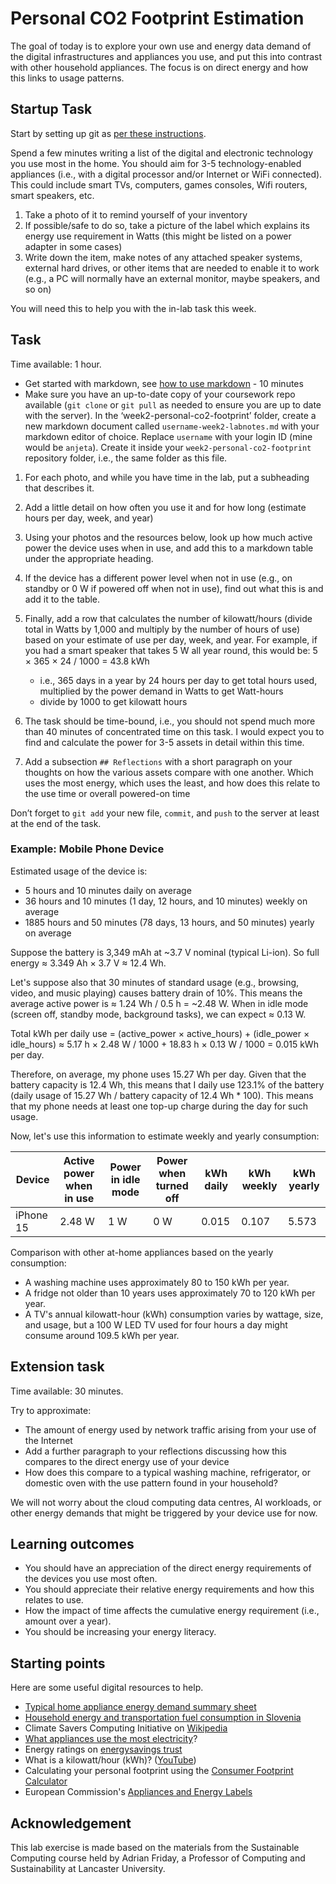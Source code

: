 # Personal CO2 Footprint Estimation

The goal of today is to explore your own use and energy data demand of the digital infrastructures and appliances you use, and put this into contrast with other household appliances. The focus is on direct energy and how this links to usage patterns.

## Startup Task

Start by setting up git as [per these instructions](https://github.com/anjeta/SUSCOMP-2025-LABS/tree/main/github-repo-setup).

Spend a few minutes writing a list of the digital and electronic technology you use most in the home. You should aim for 3-5 technology-enabled appliances (i.e., with a digital processor and/or Internet or WiFi connected). This could include smart TVs, computers, games consoles, Wifi routers, smart speakers, etc.

1. Take a photo of it to remind yourself of your inventory
2. If possible/safe to do so, take a picture of the label which explains its energy use requirement in Watts (this might be listed on a power adapter in some cases)
3. Write down the item, make notes of any attached speaker systems, external hard drives, or other items that are needed to enable it to work (e.g., a PC will normally have an external monitor, maybe speakers, and so on)

You will need this to help you with the in-lab task this week.

## Task

Time available: 1 hour.

- Get started with markdown, see [how to use markdown](https://www.markdownguide.org/) - 10 minutes
- Make sure you have an up-to-date copy of your coursework repo available (```git clone``` or ```git pull``` as needed to ensure you are up to date with the server). In the ‘week2-personal-co2-footprint’ folder, create a new markdown document called ```username-week2-labnotes.md``` with your markdown editor of choice. Replace ```username``` with your login ID (mine would be ```anjeta```). Create it inside your ```week2-personal-co2-footprint``` repository folder, i.e., the same folder as this file.

1. For each photo, and while you have time in the lab, put a subheading that describes it.
2. Add a little detail on how often you use it and for how long (estimate hours per day, week, and year)
3. Using your photos and the resources below, look up how much active power the device uses when in use, and add this to a markdown table under the appropriate heading.
4. If the device has a different power level when not in use (e.g., on standby or 0 W if powered off when not in use), find out what this is and add it to the table.
5. Finally, add a row that calculates the number of kilowatt/hours (divide total in Watts by 1,000 and multiply by the number of hours of use) based on your estimate of use per day, week, and year. For example, if you had a smart speaker that takes 5 W all year round, this would be: 5 × 365 × 24 / 1000 = 43.8 kWh

   - i.e., 365 days in a year by 24 hours per day to get total hours used, multiplied by the power demand in Watts to get Watt-hours
   - divide by 1000 to get kilowatt hours

6. The task should be time-bound, i.e., you should not spend much more than 40 minutes of concentrated time on this task. I would expect you to find and calculate the power for 3-5 assets in detail within this time.
7. Add a subsection ```## Reflections``` with a short paragraph on your thoughts on how the various assets compare with one another. Which uses the most energy, which uses the least, and how does this relate to the use time or overall powered-on time

Don’t forget to ```git add``` your new file, ```commit```, and ```push``` to the server at least at the end of the task.

### Example: Mobile Phone Device

Estimated usage of the device is:

- 5 hours and 10 minutes daily on average
- 36 hours and 10 minutes (1 day, 12 hours, and 10 minutes) weekly on average
- 1885 hours and 50 minutes (78 days, 13 hours, and 50 minutes) yearly on average

Suppose the battery is 3,349 mAh at ~3.7 V nominal (typical Li-ion). So full energy ≈ 3.349 Ah × 3.7 V ≈ 12.4 Wh. 

Let's suppose also that 30 minutes of standard usage (e.g., browsing, video, and music playing) causes battery drain of 10%. 
This means the average active power is ≈ 1.24 Wh / 0.5 h = ~2.48 W. 
When in idle mode (screen off, standby mode, background tasks), we can expect ≈ 0.13 W.

Total kWh per daily use = (active_power × active_hours) + (idle_power × idle_hours) ≈ 5.17 h × 2.48 W / 1000 + 18.83 h × 0.13 W / 1000 = 0.015 kWh per day.

Therefore, on average, my phone uses 15.27 Wh per day. Given that the battery capacity is 12.4 Wh, this means that I daily use 123.1% of the battery (daily usage of 15.27 Wh / battery capacity of 12.4 Wh * 100). This means that my phone needs at least one top-up charge during the day for such usage.

Now, let's use this information to estimate weekly and yearly consumption:

| Device      | Active power when in use | Power in idle mode | Power when turned off | kWh daily | kWh weekly | kWh yearly |
| ----------- | ------------------------ | ------------------ | --------------------- | --------- | ---------- | ---------- |
| iPhone 15   | 2.48 W                   | 1 W                | 0 W                   | 0.015     | 0.107      | 5.573      |


Comparison with other at-home appliances based on the yearly consumption:
- A washing machine uses approximately 80 to 150 kWh per year. 
- A fridge not older than 10 years uses approximately 70 to 120 kWh per year. 
- A TV's annual kilowatt-hour (kWh) consumption varies by wattage, size, and usage, but a 100 W LED TV used for four hours a day might consume around 109.5 kWh per year.

## Extension task

Time available: 30 minutes.

Try to approximate:

- The amount of energy used by network traffic arising from your use of the Internet
- Add a further paragraph to your reflections discussing how this compares to the direct energy use of your device
- How does this compare to a typical washing machine, refrigerator, or domestic oven with the use pattern found in your household?

We will not worry about the cloud computing data centres, AI workloads, or other energy demands that might be triggered by your device use for now.

## Learning outcomes

- You should have an appreciation of the direct energy requirements of the devices you use most often.
- You should appreciate their relative energy requirements and how this relates to use.
- How the impact of time affects the cumulative energy requirement (i.e., amount over a year).
- You should be increasing your energy literacy.

## Starting points

Here are some useful digital resources to help.

- [Typical home appliance energy demand summary sheet](https://www.nea.org.uk/wp-content/uploads/2022/03/Electricity-Consumption-Around-the-Home.pdf)
- [Household energy and transportation fuel consumption in Slovenia](https://kazalci.arso.gov.si/en/content/household-energy-and-transportation-fuel-consumption-2?utm_source=chatgpt.com)
- Climate Savers Computing Initiative on [Wikipedia](https://en.wikipedia.org/wiki/Climate_Savers_Computing_Initiative)
- [What appliances use the most electricity](https://energysavingtrust.org.uk/top-five-energy-consuming-home-appliances/)?
- Energy ratings on [energysavings trust](https://energysavingtrust.org.uk/advice/home-appliances/)
- What is a kilowatt/hour (kWh)? ([YouTube](https://www.youtube.com/watch?v=SMPhh8gT_1E))
- Calculating your personal footprint using the [Consumer Footprint Calculator](https://eplca.jrc.ec.europa.eu/ConsumerFootprint.html?utm_source=chatgpt.com)
- European Commission's [Appliances and Energy Labels](https://energy-efficient-products.ec.europa.eu/product-list_en)

## Acknowledgement

This lab exercise is made based on the materials from the Sustainable Computing course held by Adrian Friday, a Professor of Computing and Sustainability at Lancaster University.
